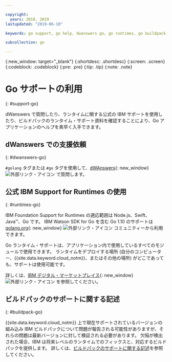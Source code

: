 ```yaml
---

copyright:
  years: 2018, 2019
lastupdated: "2019-06-10"

keywords: go support, go help, dwanswers go, go runtimes, go buildpack, ibm support go, foundation support go, runtime support

subcollection: go

---
```


{:new_window: target="_blank"}
{:shortdesc: .shortdesc}
{:screen: .screen}
{:codeblock: .codeblock}
{:pre: .pre}
{:tip: .tip}
{:note: .note}

# Go サポートの利用
{: #support-go}

dWanswers で質問したり、ランタイムに関する公式の IBM サポートを使用したり、ビルドパックのランタイム・サポート資料を確認することにより、Go アプリケーションのヘルプを素早く入手できます。

## dWanswers での支援依頼
{: #dwanswers-go}

`#golang` タグまたは `#go` タグを使用して、[dWAnswers](https://developer.ibm.com/answers/topics/go){: new_window} ![外部リンク・アイコン](../icons/launch-glyph.svg "外部リンク・アイコン") で質問します。

## 公式 IBM Support for Runtimes の使用
{: #runtimes-go}

IBM Foundation Support for Runtimes の適応範囲は Node.js、Swift、Java&trade;、Go です。 IBM Watson SDK for Go を含む Go 1.10 のサポートは [golang.org](https://golang.org/){: new_window} ![外部リンク・アイコン](../icons/launch-glyph.svg "外部リンク・アイコン") コミュニティーから利用できます。 

Go ランタイム・サポートは、アプリケーション内で使用しているすべてのモジュールで使用できます。 ランタイムをデプロイする場所 (自分のコンピューター、{{site.data.keyword.cloud_notm}}、またはその他の場所) がどこであっても、サポートは使用可能です。

詳しくは、[IBM デジタル・マーケットプレイス](https://www.ibm.com/cloud/support-for-runtimes){: new_window} ![外部リンク・アイコン](../icons/launch-glyph.svg "外部リンク・アイコン") を参照してください。

## ビルドパックのサポートに関する記述
{: #buildpack-go}

{{site.data.keyword.cloud_notm}} 上で現在サポートされているバージョンの組み込み IBM ビルドパックについて問題が報告される可能性がありますが、それらの問題は最新バージョンに対して検証される必要があります。 欠陥が検出された場合、IBM は将来レベルのランタイムでのフィックスと、対応するビルドパックを提供します。 詳しくは、[ビルドパックのサポートに関する記述](/docs/runtimes-common?topic=runtimes-common-buildpack_support_statement)を参照してください。

